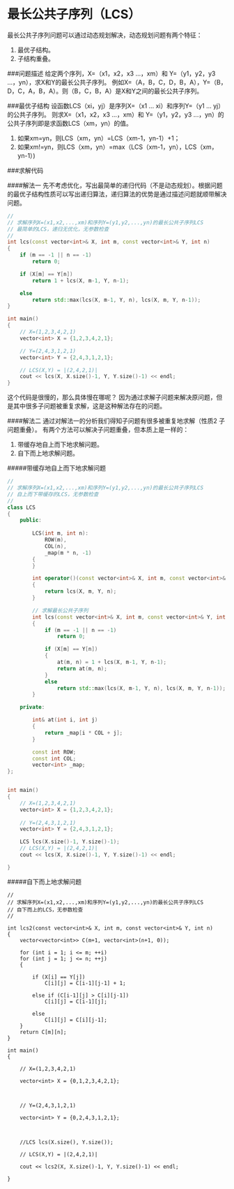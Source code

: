 最长公共子序列（LCS）
=========

最长公共子序列问题可以通过动态规划解决，动态规划问题有两个特征：

1. 最优子结构。
2. 子结构重叠。

###问题描述
给定两个序列，X=（x1，x2，x3 ...，xm）和 Y=（y1，y2，y3 ...，yn），求X和Y的最长公共子序列。
例如X=（A，B，C，D，B，A），Y=（B，D，C，A，B，A）。则（B，C，B，A）是X和Y之间的最长公共子序列。

###最优子结构
设函数LCS（xi，yj）是序列X=（x1 ... xi）和序列Y=（y1 ... yj）的公共子序列。
则求X=（x1，x2，x3 ...，xm）和 Y=（y1，y2，y3 ...，yn）的公共子序列即是求函数LCS（xm，yn）的值。

1. 如果xm=yn，则LCS（xm，yn）=LCS（xm-1，yn-1）+1；
2. 如果xm!=yn，则LCS（xm，yn）=max（LCS（xm-1，yn），LCS（xm，yn-1）)

###求解代码

####解法一
先不考虑优化，写出最简单的递归代码（不是动态规划）。根据问题的最优子结构性质可以写出递归算法，递归算法的优势是通过描述问题就顺带解决问题。
```c++
//
// 求解序列X=(x1,x2,...,xm)和序列Y=(y1,y2,...,yn)的最长公共子序列LCS
// 最简单的LCS，递归无优化，无参数检查
// 
int lcs(const vector<int>& X, int m, const vector<int>& Y, int n)
{
    if (m == -1 || n == -1)
        return 0;

    if (X[m] == Y[n])
        return 1 + lcs(X, m-1, Y, n-1);

    else
        return std::max(lcs(X, m-1, Y, n), lcs(X, m, Y, n-1));
}

int main()
{
    // X=(1,2,3,4,2,1)
    vector<int> X = {1,2,3,4,2,1};

    // Y=(2,4,3,1,2,1)
    vector<int> Y = {2,4,3,1,2,1};

    // LCS(X,Y) = |(2,4,2,1)|
    cout << lcs(X, X.size()-1, Y, Y.size()-1) << endl;
}

```

这个代码是很慢的，那么具体慢在哪呢？
因为通过求解子问题来解决原问题，但是其中很多子问题被重复求解，这是这种解法存在的问题。

####解法二
通过对解法一的分析我们得知子问题有很多被重复地求解（性质2 子问题重叠）。
有两个方法可以解决子问题重叠，但本质上是一样的：

1. 带缓存地自上而下地求解问题。
2. 自下而上地求解问题。

#####带缓存地自上而下地求解问题
```c++
//
// 求解序列X=(x1,x2,...,xm)和序列Y=(y1,y2,...,yn)的最长公共子序列LCS
// 自上而下带缓存的LCS，无参数检查
// 
class LCS
{
    public:
    
        LCS(int m, int n):
            ROW(m),
            COL(n),
            _map(m * n, -1)
        {
        }

        int operator()(const vector<int>& X, int m, const vector<int>& Y, int n)
        {
            return lcs(X, m, Y, n);
        }

        // 求解最长公共子序列
        int lcs(const vector<int>& X, int m, const vector<int>& Y, int n)
        {
            if (m == -1 || n == -1)
                return 0;

            if (X[m] == Y[n])
            {
                at(m, n) = 1 + lcs(X, m-1, Y, n-1);
                return at(m, n);
            }
            else
                return std::max(lcs(X, m-1, Y, n), lcs(X, m, Y, n-1));
        }

    private:

        int& at(int i, int j)
        {
            return _map[i * COL + j];
        }

        const int ROW;
        const int COL;
        vector<int> _map;
};


int main()
{
    // X=(1,2,3,4,2,1)
    vector<int> X = {1,2,3,4,2,1};
    
    // Y=(2,4,3,1,2,1)
    vector<int> Y = {2,4,3,1,2,1};

    LCS lcs(X.size()-1, Y.size()-1);
    // LCS(X,Y) = |(2,4,2,1)|
    cout << lcs(X, X.size()-1, Y, Y.size()-1) << endl;

}

```

#####自下而上地求解问题
```
//
// 求解序列X=(x1,x2,...,xm)和序列Y=(y1,y2,...,yn)的最长公共子序列LCS
// 自下而上的LCS，无参数检查
// 

int lcs2(const vector<int>& X, int m, const vector<int>& Y, int n)
{
    vector<vector<int>> C(m+1, vector<int>(n+1, 0));    

    for (int i = 1; i <= m; ++i)
    for (int j = 1; j <= n; ++j)
    {

        if (X[i] == Y[j])
            C[i][j] = C[i-1][j-1] + 1;        

        else if (C[i-1][j] > C[i][j-1])
            C[i][j] = C[i-1][j];      

        else
            C[i][j] = C[i][j-1];
    }    
    return C[m][n];
}

int main()
{

    // X=(1,2,3,4,2,1)

    vector<int> X = {0,1,2,3,4,2,1};

    

    // Y=(2,4,3,1,2,1)

    vector<int> Y = {0,2,4,3,1,2,1};

    

    //LCS lcs(X.size(), Y.size());

    // LCS(X,Y) = |(2,4,2,1)|

    cout << lcs2(X, X.size()-1, Y, Y.size()-1) << endl;

}

```
